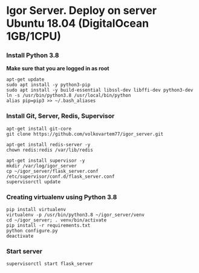 # Igor Server. Deploy on server Ubuntu 18.04 (DigitalOcean 1GB/1CPU)

### Install Python 3.8

**Make sure that you are logged in as root**

```
apt-get update
sudo apt install -y python3-pip
sudo apt install -y build-essential libssl-dev libffi-dev python3-dev
ln -s /usr/bin/python3.8 /usr/local/bin/python
alias pip=pip3 >> ~/.bash_aliases
```

### Install Git, Server, Redis, Supervisor

```
apt-get install git-core
git clone https://github.com/volkovartem77/igor_server.git
```
```
apt-get install redis-server -y
chown redis:redis /var/lib/redis
```
```
apt-get install supervisor -y
mkdir /var/log/igor_server
cp ~/igor_server/flask_server.conf /etc/supervisor/conf.d/flask_server.conf
supervisorctl update
```

### Creating virtualenv using Python 3.8

```
pip install virtualenv
virtualenv -p /usr/bin/python3.8 ~/igor_server/venv
cd ~/igor_server; . venv/bin/activate
pip install -r requirements.txt
python configure.py
deactivate
```

### Start server
```supervisorctl start flask_server```
